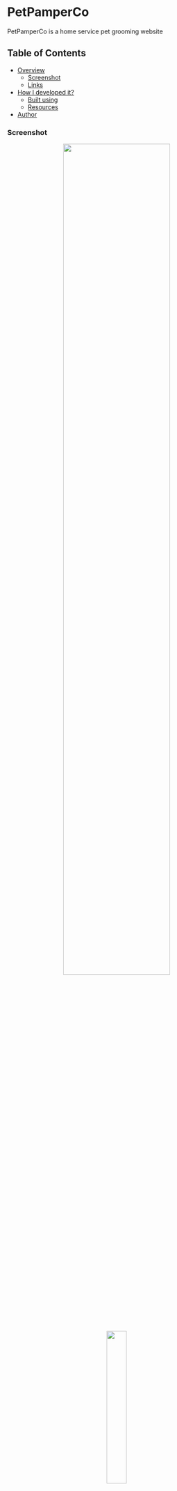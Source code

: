 # PetPamperCo
PetPamperCo is a home service pet grooming website

## Table of Contents

- [Overview](#overview)
  - [Screenshot](#screenshot)
  - [Links](#links)
- [How I developed it?](#how-i-developed-it)
  - [Built using](#built-using)
  - [Resources](#resources)
- [Author](#author)

### Screenshot

<p align="center">
  <img src="images/pet-pamper-co-desktop-ss.png" width="70%"/>
  <img src="images/pet-pamper-co-mobile-ss.png" width="30%"/>
</p>

### Links
- Source Code: https://github.com/rfcho322/pet-pamper-co
- Demo website: https://rfcho322.github.io/pet-pamper-co/

### How I developed it?

This website is created using **HTML and CSS**, Bootstrap 5 classes for a mobile responsive design and carousel, lastly **Github Pages** to deploy the website online.

### Built using
- Semantic HTML5
- CSS custom properties
- Bootstrap v5.2
- BEM (“Block”, “Element”, “Modifier”)

### Resources

- Bootstrap: https://getbootstrap.com/docs/5.2/getting-started/introduction/ - a free front-end framework for faster and easier web development.
- Github Pages: https://pages.github.com/ - is a static site hosting service that takes HTML, CSS, and JavaScript files straight from a repository on GitHub, optionally runs the files through a build process, and publishes a website
- FontAwesome: https://fontawesome.com/ - is a widely-used icon set that gives you scalable vector images that can be customized with CSS.
- Woman Grooming a dog - <a href="https://www.freepik.com/free-vector/cartoon-style-grooming-background_21887969.htm#query=grooming&position=42&from_view=search&track=sph">Image by pikisuperstar</a> on Freepik
- Paw icon - <a href="https://www.flaticon.com/free-icons/paw" title="paw icons">Paw icons created by Freepik - Flaticon</a>
- Female Photo 1 - <a href="https://www.freepik.com/free-photo/tender-feminine-woman-with-blue-eyes-smiles-pleasantly-has-toothy-smile-wears-white-comfortable-sweater-looks-directly-camera-isolated-pink-background_12697877.htm?query=girl%20profile&collectionId=1180&&position=5&from_view=collections#position=5">Image by wayhomestudio</a> on Freepik
- Female Photo 2 - <a href="https://www.freepik.com/free-photo/front-view-young-female-yellow-shirt-colorful-jacket-blue-jeans-posing_9333292.htm?query=business man">Image by KamranAydinov</a> on Freepik
- Male Photo - <a href="https://www.freepik.com/free-photo/front-view-male-office-worker-feeling-emotional-white-wall-work-male-job-business_16931070.htm#query=business%20man&position=45&from_view=search&track=sph">Image by KamranAydinov</a> on Freepik

## Author
- Frontend Mentor - [@rfcho322](https://www.frontendmentor.io/profile/rfcho322)
- CodePen - [@rfcho322](https://codepen.io/rfcho322)


